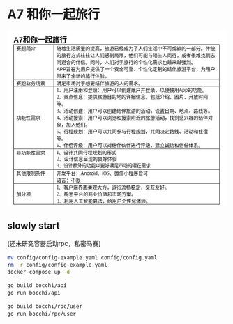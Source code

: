 # A7 和你一起旅行

![project.jpg](project.jpg)

## slowly start

(还未研究容器启动rpc，私密马赛)
```bash
mv config/config-example.yaml config/config.yaml
rm -r config/config-example.yaml
docker-compose up -d
```

```bash
go build bocchi/api
go run bocchi/api
```
```bash
go build bocchi/rpc/user
go run bocchi/rpc/user
```
